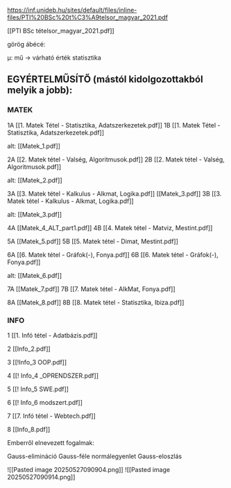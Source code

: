 
https://inf.unideb.hu/sites/default/files/inline-files/PTI%20BSc%20t%C3%A9telsor_magyar_2021.pdf

[[PTI BSc tételsor_magyar_2021.pdf]]

görög ábécé:

μ: mű -> várható érték statisztika

## EGYÉRTELMŰSÍTŐ (mástól kidolgozottakból melyik a jobb):
### MATEK
1A [[1. Matek Tétel - Statisztika, Adatszerkezetek.pdf]]
1B [[1. Matek Tétel - Statisztika, Adatszerkezetek.pdf]]

alt: [[Matek_1.pdf]]

2A [[2. Matek tétel - Valség, Algoritmusok.pdf]]
2B [[2. Matek tétel - Valség, Algoritmusok.pdf]]

alt: [[Matek_2.pdf]]

3A [[3. Matek tétel - Kalkulus - Alkmat, Logika.pdf]]
[[Matek_3.pdf]]
3B [[3. Matek tétel - Kalkulus - Alkmat, Logika.pdf]]

alt: [[Matek_3.pdf]]

4A [[Matek_4_ALT_part1.pdf]]
4B [[4. Matek tétel - Matviz, Mestint.pdf]]

5A [[Matek_5.pdf]]
5B [[5. Matek tétel - Dimat, Mestint.pdf]]

6A [[6. Matek tétel - Gráfok(-), Fonya.pdf]]
6B [[6. Matek tétel - Gráfok(-), Fonya.pdf]]

alt: [[Matek_6.pdf]]

7A [[Matek_7.pdf]]
7B [[7. Matek tétel - AlkMat, Fonya.pdf]]

8A [[Matek_8.pdf]]
8B [[8. Matek tétel - Statisztika, Ibiza.pdf]]

### INFO
1 [[1. Infó tétel - Adatbázis.pdf]]

2 [[Info_2.pdf]]

3 [[!Info_3 OOP.pdf]]

4 [[! Info_4 _OPRENDSZER.pdf]]

5 [[! Info_5 SWE.pdf]]

6 [[! Info_6 modszert.pdf]]

7 [[7. Infó tétel - Webtech.pdf]]

8 [[Info_8.pdf]]




Emberről elnevezett fogalmak:

Gauss-elimináció
Gauss-féle normálegyenlet
Gauss-eloszlás



![[Pasted image 20250527090904.png]]
![[Pasted image 20250527090914.png]]